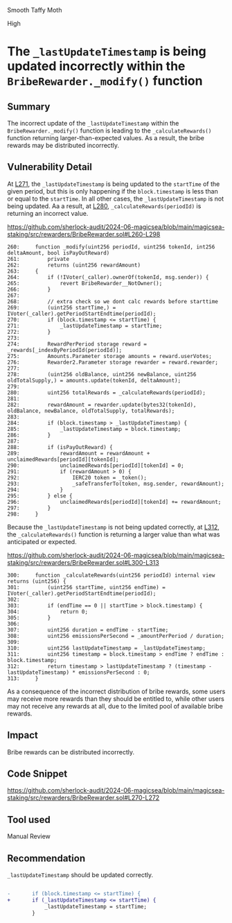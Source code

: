 Smooth Taffy Moth

High

# The `_lastUpdateTimestamp` is being updated incorrectly within the `BribeRewarder._modify()` function

## Summary

 The incorrect update of the `_lastUpdateTimestamp` within the `BribeRewarder._modify()` function is leading to the `_calculateRewards()` function returning larger-than-expected values. As a result, the bribe rewards may be distributed incorrectly.

## Vulnerability Detail

At [L271](https://github.com/sherlock-audit/2024-06-magicsea/blob/main/magicsea-staking/src/rewarders/BribeRewarder.sol#L271), the `_lastUpdateTimestamp` is being updated to the `startTime` of the given period, but this is only happening if the `block.timestamp` is less than or equal to the `startTime`.
In all other cases, the `_lastUpdateTimestamp` is not being updated.
Aa a result, at [L280](https://github.com/sherlock-audit/2024-06-magicsea/blob/main/magicsea-staking/src/rewarders/BribeRewarder.sol#L280), `_calculateRewards(periodId)` is returning an incorrect value.

https://github.com/sherlock-audit/2024-06-magicsea/blob/main/magicsea-staking/src/rewarders/BribeRewarder.sol#L260-L298
```solidity
260:     function _modify(uint256 periodId, uint256 tokenId, int256 deltaAmount, bool isPayOutReward)
261:         private
262:         returns (uint256 rewardAmount)
263:     {
264:         if (!IVoter(_caller).ownerOf(tokenId, msg.sender)) {
265:             revert BribeRewarder__NotOwner();
266:         }
267: 
268:         // extra check so we dont calc rewards before starttime
269:         (uint256 startTime,) = IVoter(_caller).getPeriodStartEndtime(periodId);
270:         if (block.timestamp <= startTime) {
271:             _lastUpdateTimestamp = startTime;
272:         }
273: 
274:         RewardPerPeriod storage reward = _rewards[_indexByPeriodId(periodId)];
275:         Amounts.Parameter storage amounts = reward.userVotes;
276:         Rewarder2.Parameter storage rewarder = reward.rewarder;
277: 
278:         (uint256 oldBalance, uint256 newBalance, uint256 oldTotalSupply,) = amounts.update(tokenId, deltaAmount);
279: 
280:         uint256 totalRewards = _calculateRewards(periodId);
281: 
282:         rewardAmount = rewarder.update(bytes32(tokenId), oldBalance, newBalance, oldTotalSupply, totalRewards);
283: 
284:         if (block.timestamp > _lastUpdateTimestamp) {
285:             _lastUpdateTimestamp = block.timestamp;
286:         }
287: 
288:         if (isPayOutReward) {
289:             rewardAmount = rewardAmount + unclaimedRewards[periodId][tokenId];
290:             unclaimedRewards[periodId][tokenId] = 0;
291:             if (rewardAmount > 0) {
292:                 IERC20 token = _token();
293:                 _safeTransferTo(token, msg.sender, rewardAmount);
294:             }
295:         } else {
296:             unclaimedRewards[periodId][tokenId] += rewardAmount;
297:         }
298:     }
```

Because the `_lastUpdateTimestamp` is not being updated correctly, at [L312](https://github.com/sherlock-audit/2024-06-magicsea/blob/main/magicsea-staking/src/rewarders/BribeRewarder.sol#L312), the `_calculateRewards()` function is returning a larger value than what was anticipated or expected.

https://github.com/sherlock-audit/2024-06-magicsea/blob/main/magicsea-staking/src/rewarders/BribeRewarder.sol#L300-L313
```solidity
300:     function _calculateRewards(uint256 periodId) internal view returns (uint256) {
301:         (uint256 startTime, uint256 endTime) = IVoter(_caller).getPeriodStartEndtime(periodId);
302: 
303:         if (endTime == 0 || startTime > block.timestamp) {
304:             return 0;
305:         }
306: 
307:         uint256 duration = endTime - startTime;
308:         uint256 emissionsPerSecond = _amountPerPeriod / duration;
309: 
310:         uint256 lastUpdateTimestamp = _lastUpdateTimestamp;
311:         uint256 timestamp = block.timestamp > endTime ? endTime : block.timestamp;
312:         return timestamp > lastUpdateTimestamp ? (timestamp - lastUpdateTimestamp) * emissionsPerSecond : 0;
313:     }
```

As a consequence of the incorrect distribution of bribe rewards, some users may receive more rewards than they should be entitled to, while other users may not receive any rewards at all, due to the limited pool of available bribe rewards.

## Impact

Bribe rewards can be distributed incorrectly.

## Code Snippet

https://github.com/sherlock-audit/2024-06-magicsea/blob/main/magicsea-staking/src/rewarders/BribeRewarder.sol#L270-L272

## Tool used

Manual Review

## Recommendation

`_lastUpdateTimestamp` should be updated correctly.

```diff

-       if (block.timestamp <= startTime) {
+       if (_lastUpdateTimestamp <= startTime) {
            _lastUpdateTimestamp = startTime;
        }

```
